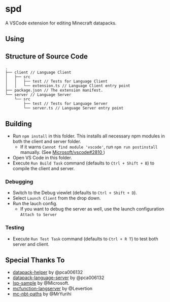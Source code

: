 # spd

A VSCode extension for editing Minecraft datapacks.

## Using



## Structure of Source Code

```
.
├── client // Language Client
│   ├── src
│   │   ├── test // Tests for Language Client
│   │   └── extension.ts // Language Client entry point
├── package.json // The extension manifest.
└── server // Language Server
    └── src
        ├── test // Tests for Language Server
        └── server.ts // Language Server entry point
```

## Building

- Run `npm install` in this folder. This installs all necessary npm modules in both the client and server folder.
    - If it warns `Cannot find module 'vscode'`, run `npm run postinstall` manually. (See [Microsoft/vscode#2810
](https://github.com/Microsoft/vscode/issues/2810))
- Open VS Code in this folder.
- Execute `Run Build Task` command (defaults to `Ctrl + Shift + B`) to compile the client and server.

### Debugging

- Switch to the Debug viewlet (defaults to `Ctrl + Shift + D`).
- Select `Launch Client` from the drop down.
- Run the lauch config.
    - If you want to debug the server as well, use the launch configuration `Attach to Server`

### Testing

- Execute `Run Test Task` command (defaults to `Ctrl + R T`) to test both server and client.

## Special Thanks To

- [datapack-helper](https://github.com/pca006132/datapack-helper) by @pca006132
- [datapack-language-server](https://github.com/pca006132/datapack-language-server) by @pca006132
- [lsp-sample](https://github.com/Microsoft/vscode-extension-samples/tree/master/lsp-sample) by @Microsoft.
- [mcfunction-langserver](https://github.com/Levertion/mcfunction-langserver) by @Levertion
- [mc-nbt-paths](https://github.com/MrYurihi/mc-nbt-paths) by @MrYurihi